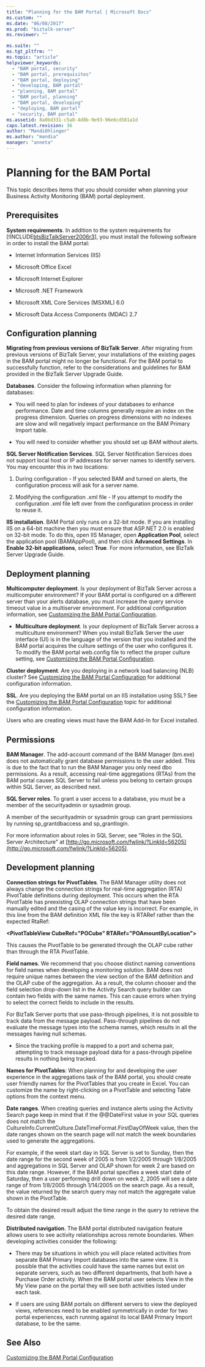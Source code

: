 ```yaml
---
title: "Planning for the BAM Portal | Microsoft Docs"
ms.custom: ""
ms.date: "06/08/2017"
ms.prod: "biztalk-server"
ms.reviewer: ""

ms.suite: ""
ms.tgt_pltfrm: ""
ms.topic: "article"
helpviewer_keywords: 
  - "BAM portal, security"
  - "BAM portal, prerequisites"
  - "BAM portal, deploying"
  - "developing, BAM portal"
  - "planning, BAM portal"
  - "BAM portal, planning"
  - "BAM portal, developing"
  - "deploying, BAM portal"
  - "security, BAM portal"
ms.assetid: 8a8bd331-c5a8-4d8b-9e93-96e6cd581a1d
caps.latest.revision: 36
author: "MandiOhlinger"
ms.author: "mandia"
manager: "anneta"
---
```

# Planning for the BAM Portal
This topic describes items that you should consider when planning your Business Activity Monitoring (BAM) portal deployment.  
  
## Prerequisites  
 **System requirements**. In addition to the system requirements for [!INCLUDE[btsBizTalkServer2006r3](../includes/btsbiztalkserver2006r3-md.md)], you must install the following software in order to install the BAM portal:  
  
-   Internet Information Services (IIS)  
  
-   Microsoft Office Excel  
  
-   Microsoft Internet Explorer  
  
-   Microsoft .NET Framework  
  
-   Microsoft XML Core Services (MSXML) 6.0  
  
-   Microsoft Data Access Components (MDAC) 2.7  
  
## Configuration planning  
 **Migrating from previous versions of BizTalk Server**. After migrating from previous versions of BizTalk Server, your installations of the existing pages in the BAM portal might no longer be functional. For the BAM portal to successfully function, refer to the considerations and guidelines for BAM provided in the BizTalk Server Upgrade Guide.  
  
 **Databases**. Consider the following information when planning for databases:  
  
-   You will need to plan for indexes of your databases to enhance performance. Date and time columns generally require an index on the progress dimension. Queries on progress dimensions with no indexes are slow and will negatively impact performance on the BAM Primary Import table.  
  
-   You will need to consider whether you should set up BAM without alerts.  
  
 **SQL Server Notification Services**. SQL Server Notification Services does not support local host or IP addresses for server names to identify servers.  You may encounter this in two locations:  
  
1.  During configuration - If you selected BAM and turned on alerts, the configuration process will ask for a server name.  
  
2.  Modifying the configuration .xml file - If you attempt to modify the configuration .xml file left over from the configuration process in order to reuse it.  
  
 **IIS installation**. BAM Portal only runs on a 32-bit mode. If you are installing IIS on a 64-bit machine then you must ensure that ASP.NET 2.0 is enabled on 32-bit mode. To do this, open IIS Manager, open **Application Pool**, select the application pool (BAMAppPool), and then click **Advanced Settings**. In **Enable 32-bit applications**, select **True**. For more information, see BizTalk Server Upgrade Guide.  
  
## Deployment planning  
 **Multicomputer deployment**. Is your deployment of BizTalk Server across a multicomputer environment? If your BAM portal is configured on a different server than your alerts database, you must increase the query service timeout value in a multiserver environment. For additional configuration information, see [Customizing the BAM Portal Configuration](../core/customizing-the-bam-portal-configuration.md).  
  
-   **Multiculture deployment**. Is your deployment of BizTalk Server across a multiculture environment? When you install BizTalk Server the user interface (UI) is in the language of the version that you installed and the BAM portal acquires the culture settings of the user who configures it. To modify the BAM portal web.config file to reflect the proper culture setting, see [Customizing the BAM Portal Configuration](../core/customizing-the-bam-portal-configuration.md).  
  
 **Cluster deployment**. Are you deploying in a network load balancing (NLB) cluster? See [Customizing the BAM Portal Configuration](../core/customizing-the-bam-portal-configuration.md) for additional configuration information.  
  
 **SSL**. Are you deploying the BAM portal on an IIS installation using SSL? See the [Customizing the BAM Portal Configuration](../core/customizing-the-bam-portal-configuration.md) topic for additional configuration information.  
  
 Users who are creating views must have the BAM Add-In for Excel installed.  
  
## Permissions  
 **BAM Manager**. The add-account command of the BAM Manager (bm.exe) does not automatically grant database permissions to the user added. This is due to the fact that to run the BAM Manager you only need dbo permissions. As a result, accessing real-time aggregations (RTAs) from the BAM portal causes SQL Server to fail unless you belong to certain groups within SQL Server, as described next.  
  
 **SQL Server roles**. To grant a user access to a database, you must be a member of the securityadmin or sysadmin group.  
  
 A member of the securityadmin or sysadmin group can grant permissions by running sp_grantdbaccess and sp_grantlogin.  
  
 For more information about roles in SQL Server, see "Roles in the SQL Server Architecture" at [http://go.microsoft.com/fwlink/?LinkId=56205](http://go.microsoft.com/fwlink/?LinkId=56205).  
  
## Development planning  
 **Connection strings for PivotTables**. The BAM Manager utility does not always change the connection strings for real-time aggregation (RTA) PivotTable definitions during deployment. This occurs when the RTA PivotTable has preexisting OLAP connection strings that have been manually edited and the casing of the value key is incorrect. For example, in this line from the BAM definition XML file the key is RTARef rather than the expected RtaRef:  
  
 **\<PivotTableView CubeRef="POCube" RTARef="POAmountByLocation">**  
  
 This causes the PivotTable to be generated through the OLAP cube rather than through the RTA PivotTable.  
  
 **Field names**. We recommend that you choose distinct naming conventions for field names when developing a monitoring solution. BAM does not require unique names between the view section of the BAM definition and the OLAP cube of the aggregation.  As a result, the column chooser and the field selection drop-down list in the Activity Search query builder can contain two fields with the same names. This can cause errors when trying to select the correct fields to include in the results.  
  
 For BizTalk Server ports that use pass-through pipelines, it is not possible to track data from the message payload. Pass-through pipelines do not evaluate the message types into the schema names, which results in all the messages having null schemas.  
  
-   Since the tracking profile is mapped to a port and schema pair, attempting to track message payload data for a pass-through pipeline results in nothing being tracked.  
  
 **Names for PivotTables**: When planning for and developing the user experience in the aggregations task of the BAM portal, you should create user friendly names for the PivotTables that you create in Excel.  You can customize the name by right-clicking on a PivotTable and selecting Table options from the context menu.  
  
 **Date ranges**. When creating queries and instance alerts using the Activity Search page keep in mind that if the @@DateFirst value in your SQL queries does not match the CultureInfo.CurrentCulture.DateTimeFormat.FirstDayOfWeek value, then the date ranges shown on the search page will not match the week boundaries used to generate the aggregations.  
  
 For example, if the week start day in SQL Server is set to Sunday, then the date range for the second week of 2005 is from 1/2/2005 through 1/8/2005 and aggregations in SQL Server and OLAP shown for week 2 are based on this date range. However, if the BAM portal specifies a week start date of Saturday, then a user performing drill down on week 2, 2005 will see a date range of from 1/8/2005 through 1/14/2005 on the search page. As a result, the value returned by the search query may not match the aggregate value shown in the PivotTable.  
  
 To obtain the desired result adjust the time range in the query to retrieve the desired date range.  
  
 **Distributed navigation**. The BAM portal distributed navigation feature allows users to see activity relationships across remote boundaries. When developing activities consider the following:  
  
-   There may be situations in which you will place related activities from separate BAM Primary Import databases into the same view. It is possible that the activities could have the same names but exist on separate servers, such as two different departments, that both have a Purchase Order activity. When the BAM portal user selects View in the My View pane on the portal they will see both activities listed under each task.  
  
-   If users are using BAM portals on different servers to view the deployed views, references need to be enabled symmetrically in order for two portal experiences, each running against its local BAM Primary Import database, to be the same.  
  
## See Also  
 [Customizing the BAM Portal Configuration](../core/customizing-the-bam-portal-configuration.md)